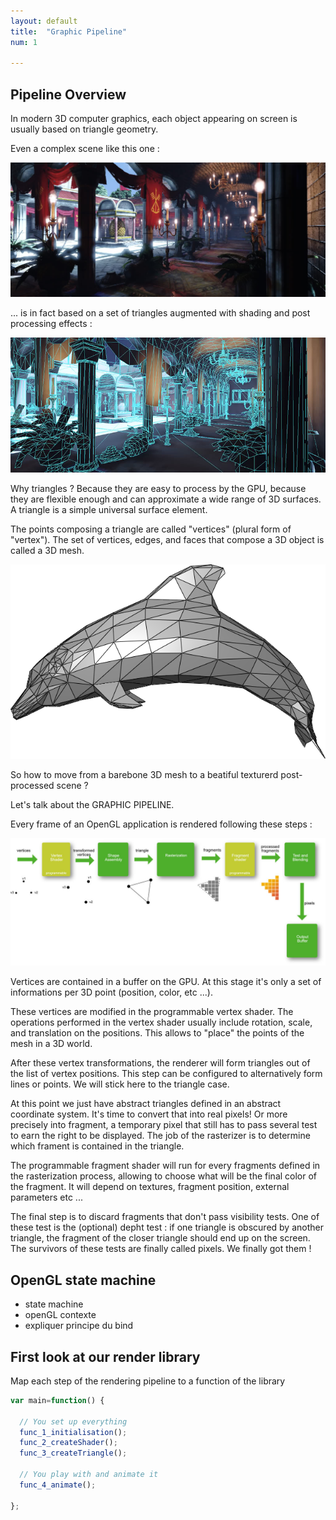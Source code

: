 ```yaml
---
layout: default
title:  "Graphic Pipeline"
num: 1

---
```


## Pipeline Overview

In modern 3D computer graphics, each object appearing on screen is usually based on triangle geometry. 

Even a complex scene like this one : 

<img src="./assets/ACVatican_Render01.jpg" alt="Full Rendering">

... is in fact based on a set of triangles augmented with shading and post processing effects : 

<img src="./assets/VaticanWire01.jpg" alt="Wire Rendering">

Why triangles ? Because they are easy to process by the GPU, because they are flexible enough and can approximate a wide range of 3D surfaces. A triangle is a simple universal surface element. 

The points composing a triangle are called "vertices" (plural form of "vertex"). The set of vertices, edges, and faces that compose a 3D object is called a 3D mesh. 

<img src="./assets/Dolphin_triangle_mesh.png" alt="A 3D mesh">

So how to move from a barebone 3D mesh to a beatiful texturerd post-processed scene ? 

Let's talk about the GRAPHIC PIPELINE. 

Every frame of an OpenGL application is rendered following these steps : 

<img src="./assets/webGLPipeline.jpg" alt="Rendering Pipeline">

Vertices are contained in a buffer on the GPU. At this stage it's only a set of informations per 3D point (position, color, etc ...). 

These vertices are modified in the programmable vertex shader. The operations performed in the vertex shader usually include rotation, scale, and translation on the positions. This allows to "place" the points of the mesh in a 3D world. 

After these vertex transformations, the renderer will form triangles out of the list of vertex positions. This step can be configured to alternatively form lines or points. We will stick here to the triangle case. 

At this point we just have abstract triangles defined in an abstract coordinate system. It's time to convert that into real pixels! Or more precisely into fragment, a temporary pixel that still has to pass several test to earn the right to be displayed. The job of the rasterizer is to determine which frament is contained in the triangle. 

The programmable fragment shader will run for every fragments defined in the rasterization process, allowing to choose what will be the final color of the fragment. It will depend on textures, fragment position, external parameters etc ...

The final step is to discard fragments that don't pass visibility tests. One of these test is the (optional) depht test : if one triangle is obscured by another triangle, the fragment of the closer triangle should end up on the screen. The survivors of these tests are finally called pixels. We finally got them !


## OpenGL state machine

* state machine
* openGL contexte
* expliquer principe du bind

## First look at our render library
Map each step of the rendering pipeline to a function of the library


~~~ JavaScript
var main=function() {
    
  // You set up everything
  func_1_initialisation();
  func_2_createShader();    
  func_3_createTriangle();

  // You play with and animate it
  func_4_animate();
  
};
~~~

